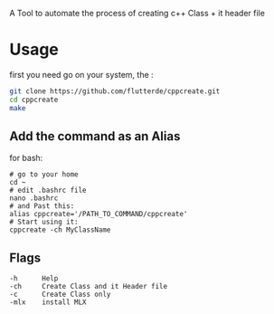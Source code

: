 A Tool to automate the process of creating c++ Class + it header file

# Usage
first you need go on your system, the :
```bash
git clone https://github.com/flutterde/cppcreate.git
cd cppcreate
make
```

## Add the command as an Alias
for bash:
```
# go to your home
cd ~
# edit .bashrc file
nano .bashrc
# and Past this:
alias cppcreate='/PATH_TO_COMMAND/cppcreate'
# Start using it:
cppcreate -ch MyClassName
```

## Flags

```
-h		Help
-ch		Create Class and it Header file
-c		Create Class only
-mlx	install MLX

```


